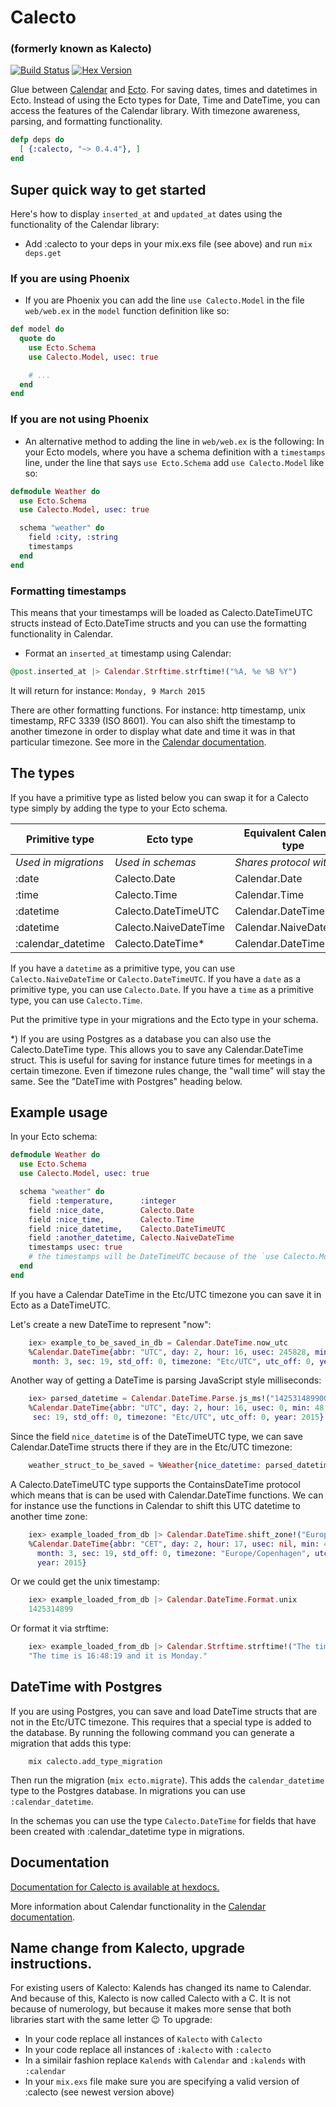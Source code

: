 Calecto
=======
### (formerly known as Kalecto)

[![Build
Status](https://travis-ci.org/lau/calecto.svg?branch=master)](https://travis-ci.org/lau/calecto)
[![Hex Version](http://img.shields.io/hexpm/v/calecto.svg?style=flat)](https://hex.pm/packages/calecto)

Glue between [Calendar](https://github.com/lau/calendar) and
[Ecto](https://github.com/elixir-lang/ecto).
For saving dates, times and datetimes in Ecto. Instead of using the Ecto
types for Date, Time and DateTime, you can access the features of the Calendar
library. With timezone awareness, parsing, and formatting functionality.

```elixir
defp deps do
  [ {:calecto, "~> 0.4.4"}, ]
end
```

## Super quick way to get started

Here's how to display `inserted_at` and `updated_at` dates using the
functionality of the Calendar library:

- Add :calecto to your deps in your mix.exs file (see above) and run `mix deps.get`

### If you are using Phoenix

- If you are Phoenix you can add the line `use Calecto.Model` in the file
`web/web.ex` in the `model` function definition like so:

```elixir
def model do
  quote do
    use Ecto.Schema
    use Calecto.Model, usec: true

    # ...
  end
end
```

### If you are not using Phoenix

- An alternative method to adding the line in `web/web.ex` is the following:
  In your Ecto models, where you have a schema definition with a `timestamps`
  line, under the line that says `use Ecto.Schema` add `use Calecto.Model` like so:

```elixir
defmodule Weather do
  use Ecto.Schema
  use Calecto.Model, usec: true

  schema "weather" do
    field :city, :string
    timestamps
  end
end
```

### Formatting timestamps

This means that your timestamps will be loaded as Calecto.DateTimeUTC structs
instead of Ecto.DateTime structs and you can use the formatting functionality
in Calendar.

- Format an `inserted_at` timestamp using Calendar:

```elixir
@post.inserted_at |> Calendar.Strftime.strftime!("%A, %e %B %Y")
```
It will return for instance: `Monday, 9 March 2015`

There are other formatting functions. For instance: http timestamp, unix
timestamp, RFC 3339 (ISO 8601). You can also shift the timestamp to another
timezone in order to display what date and time it was in that particular
timezone. See more in the [Calendar documentation](http://hexdocs.pm/calendar/).

## The types

If you have a primitive type as listed below you can swap it for a Calecto type
simply by adding the type to your Ecto schema.

| Primitive type            | Ecto type             | Equivalent Calendar type |
| ------------------------- | --------------------- | ------------------------ |
| *Used in migrations*      | *Used in schemas*     | *Shares protocol with*   |
| :date                     | Calecto.Date          | Calendar.Date            |
| :time                     | Calecto.Time          | Calendar.Time            |
| :datetime                 | Calecto.DateTimeUTC   | Calendar.DateTime        |
| :datetime                 | Calecto.NaiveDateTime | Calendar.NaiveDateTime   |
| :calendar_datetime        | Calecto.DateTime*     | Calendar.DateTime        |

If you have a `datetime` as a primitive type, you can use `Calecto.NaiveDateTime` or
`Calecto.DateTimeUTC`.
If you have a `date` as a primitive type, you can use `Calecto.Date`.
If you have a `time` as a primitive type, you can use `Calecto.Time`.

Put the primitive type in your migrations and the Ecto type in your schema.

*) If you are using Postgres as a database you can also use the Calecto.DateTime
type. This allows you to save any Calendar.DateTime struct. This is useful for
saving for instance future times for meetings in a certain timezone. Even if
timezone rules change, the "wall time" will stay the same. See the
"DateTime with Postgres" heading below.

## Example usage

In your Ecto schema:

```elixir
defmodule Weather do
  use Ecto.Schema
  use Calecto.Model, usec: true

  schema "weather" do
    field :temperature,      :integer
    field :nice_date,        Calecto.Date
    field :nice_time,        Calecto.Time
    field :nice_datetime,    Calecto.DateTimeUTC
    field :another_datetime, Calecto.NaiveDateTime
    timestamps usec: true
    # the timestamps will be DateTimeUTC because of the `use Calecto.Model` line
  end
end
```

If you have a Calendar DateTime in the Etc/UTC timezone
you can save it in Ecto as a DateTimeUTC.

Let's create a new DateTime to represent "now":

```elixir
    iex> example_to_be_saved_in_db = Calendar.DateTime.now_utc
    %Calendar.DateTime{abbr: "UTC", day: 2, hour: 16, usec: 245828, min: 48,
     month: 3, sec: 19, std_off: 0, timezone: "Etc/UTC", utc_off: 0, year: 2015}
```

Another way of getting a DateTime is parsing JavaScript style milliseconds:

```elixir
    iex> parsed_datetime = Calendar.DateTime.Parse.js_ms!("1425314899000")
    %Calendar.DateTime{abbr: "UTC", day: 2, hour: 16, usec: 0, min: 48, month: 3,
     sec: 19, std_off: 0, timezone: "Etc/UTC", utc_off: 0, year: 2015}
```

Since the field `nice_datetime` is of the DateTimeUTC type, we can save
Calendar.DateTime structs there if they are in the Etc/UTC timezone:

```elixir
    weather_struct_to_be_saved = %Weather{nice_datetime: parsed_datetime}
```

A Calecto.DateTimeUTC type supports the ContainsDateTime protocol which means
that is can be used with Calendar.DateTime functions.
We can for instance use the functions in Calendar to shift this UTC
datetime to another time zone:

```elixir
    iex> example_loaded_from_db |> Calendar.DateTime.shift_zone!("Europe/Copenhagen")
    %Calendar.DateTime{abbr: "CET", day: 2, hour: 17, usec: nil, min: 48,
      month: 3, sec: 19, std_off: 0, timezone: "Europe/Copenhagen", utc_off: 3600,
      year: 2015}
```

Or we could get the unix timestamp:

```elixir
    iex> example_loaded_from_db |> Calendar.DateTime.Format.unix
    1425314899
```

Or format it via strftime:

```elixir
    iex> example_loaded_from_db |> Calendar.Strftime.strftime!("The time is %T and it is %A.")
    "The time is 16:48:19 and it is Monday."
```

## DateTime with Postgres

If you are using Postgres, you can save and load DateTime structs that are not
in the Etc/UTC timezone. This requires that a special type is added to the
database. By running the following command you can generate a migration that
adds this type:

```
    mix calecto.add_type_migration
```

Then run the migration (`mix ecto.migrate`). This adds the `calendar_datetime`
type to the Postgres database. In migrations you can use `:calendar_datetime`.

In the schemas you can use the type `Calecto.DateTime` for fields that have
been created with :calendar_datetime type in migrations.

## Documentation

[Documentation for Calecto is available at hexdocs.](http://hexdocs.pm/calecto/)

More information about Calendar functionality in the [Calendar documentation](http://hexdocs.pm/calendar/).

## Name change from Kalecto, upgrade instructions.

For existing users of Kalecto: Kalends has changed its name to Calendar. And
because of this, Kalecto is now called Calecto with a C. It is not because
of numerology, but because it makes more sense that both libraries start
with the same letter :wink: To upgrade:

- In your code replace all instances of `Kalecto` with `Calecto`
- In your code replace all instances of `:kalecto` with `:calecto`
- In a similair fashion replace `Kalends` with `Calendar` and `:kalends` with
  `:calendar`
- In your `mix.exs` file make sure you are specifying a valid version of :calecto
  (see newest version above)
